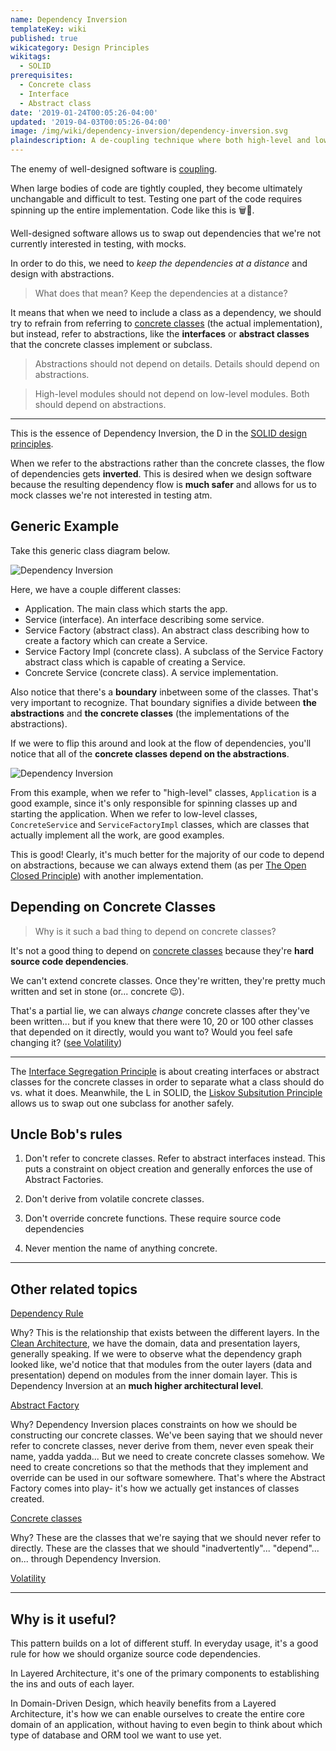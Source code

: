 ```yaml
---
name: Dependency Inversion
templateKey: wiki
published: true
wikicategory: Design Principles
wikitags:
  - SOLID
prerequisites:
  - Concrete class
  - Interface
  - Abstract class
date: '2019-01-24T00:05:26-04:00'
updated: '2019-04-03T00:05:26-04:00'
image: /img/wiki/dependency-inversion/dependency-inversion.svg
plaindescription: A de-coupling technique where both high-level and low-level classes depend on the same abstraction, inverting the dependency relationship.
---
```


The enemy of well-designed software is [coupling](https://en.wikipedia.org/wiki/Coupling_(computer_programming)). 

When large bodies of code are tightly coupled, they become ultimately unchangable and difficult to test. Testing one part of the code requires spinning up the entire implementation. Code like this is 🗑️🚯.

Well-designed software allows us to swap out dependencies that we're not currently interested in testing, with mocks. 

In order to do this, we need to _keep the dependencies at a distance_ and design with abstractions.

> What does that mean? Keep the dependencies at a distance?

It means that when we need to include a class as a dependency, we should try to refrain from referring to [concrete classes](/wiki/concrete-class) (the actual implementation), but instead, refer to abstractions, like the **interfaces** or **abstract classes** that the concrete classes implement or subclass.

> Abstractions should not depend on details. Details should depend on abstractions.

> High-level modules should not depend on low-level modules. Both should depend on abstractions.

<hr/>

This is the essence of Dependency Inversion, the D in the [SOLID design principles](/blank?todo=solid). 

When we refer to the abstractions rather than the concrete classes, the flow of dependencies gets **inverted**. This is desired when we design software because the resulting dependency flow is **much safer** and allows for us to mock classes we're not interested in testing atm.

## Generic Example

Take this generic class diagram below.

![Dependency Inversion](/img/wiki/dependency-inversion/dependency-inversion.svg "Basic DI Diagram")

Here, we have a couple different classes:

- Application. The main class which starts the app.
- Service (interface). An interface describing some service.
- Service Factory (abstract class). An abstract class describing how to create a factory which can create a Service.
- Service Factory Impl (concrete class). A subclass of the Service Factory abstract class which is capable of creating a Service.
- Concrete Service (concrete class). A service implementation.

Also notice that there's a **boundary** inbetween some of the classes. That's very important to recognize. That boundary signifies a divide between **the abstractions** and **the concrete classes** (the implementations of the abstractions).

If we were to flip this around and look at the flow of dependencies, you'll notice that all of the **concrete classes depend on the abstractions**.

![Dependency Inversion](/img/wiki/dependency-inversion/dependency-inversion-graph.svg "Inverted depdendency graph")

<p class="aside">
From this example, when we refer to "high-level" classes, <code class="language-text">Application</code> is a good example, since it's only responsible for spinning classes up and starting the application. When we refer to low-level classes, <code class="language-text">ConcreteService</code> and <code class="language-text">ServiceFactoryImpl</code> classes, which are classes that actually implement all the work, are good examples.
</p>

This is good! Clearly, it's much better for the majority of our code to depend on abstractions, because we can always extend them (as per [The Open Closed Principle](/blank?todo=open-closed-principle)) with another implementation. 

## Depending on Concrete Classes

> Why is it such a bad thing to depend on concrete classes?

It's not a good thing to depend on [concrete classes](/wiki/concrete-class) because they're **hard source code dependencies**.

We can't extend concrete classes. Once they're written, they're pretty much written and set in stone (or... concrete 😉). 

That's a partial lie, we can always _change_ concrete classes after they've been written... but if you knew that there were 10, 20 or 100 other classes that depended on it directly, would you want to? Would you feel safe changing it? ([see Volatility](/blank?todo=volatility))

<hr/>

The [Interface Segregation Principle](/blank?todo=interface-segregation-principle) is about creating interfaces or abstract classes for the concrete classes in order to separate what a class should do vs. what it does. Meanwhile, the L in SOLID, the [Liskov Subsitution Principle](/blank?todo=liskov-subsitution-principle) allows us to swap out one subclass for another safely.


## Uncle Bob's rules

1. Don't refer to concrete classes. Refer to abstract interfaces instead. This puts a constraint on object creation and generally enforces the use of Abstract Factories.

2. Don't derive from volatile concrete classes. 

3. Don't override concrete functions. These require source code dependencies

4. Never mention the name of anything concrete.

<hr/>

## <i class="fas fa-exchange-alt"></i> Other related topics

[Dependency Rule](/blank?todo=dependency-rule)

Why? This is the relationship that exists between the different layers. In the [Clean Architecture](/blank?todo=clean-architecture), we have the domain, data and presentation layers, generally speaking. If we were to observe what the dependency graph looked like, we'd notice that that modules from the outer layers (data and presentation) depend on modules from the inner domain layer. This is Dependency Inversion at an **much higher architectural level**.


[Abstract Factory](/blank?todo=abstract-factory)

Why? Dependency Inversion places constraints on how we should be constructing our concrete classes. We've been saying that we should never refer to concrete classes, never derive from them, never even speak their name, yadda yadda... But we need to create concrete classes somehow. We need to create concretions so that the methods that they implement and override can be used in our software somewhere. That's where the Abstract Factory comes into play- it's how we actually get instances of classes created.

[Concrete classes](/wiki/concrete-class)

Why? These are the classes that we're saying that we should never refer to directly. These are the classes that we should "inadvertently"... "depend"... on... through  Dependency Inversion. 

[Volatility](/blank?todo=volatility)

<hr/>

## <i class="far fa-smile"></i> Why is it useful?

This pattern builds on a lot of different stuff. In everyday usage, it's a good rule for how we should organize source code dependencies.

In Layered Architecture, it's one of the primary components to establishing the ins and outs of each layer.

In Domain-Driven Design, which heavily benefits from a Layered Architecture, it's how we can enable ourselves to create the entire core domain of an application, without having to even begin to think about which type of database and ORM tool we want to use yet.


